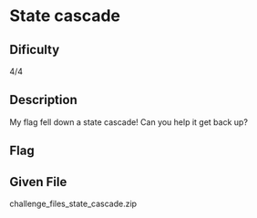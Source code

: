 # State cascade

## Dificulty
4/4

## Description
My flag fell down a state cascade! Can you help it get back up?

## Flag

## Given File
challenge_files_state_cascade.zip